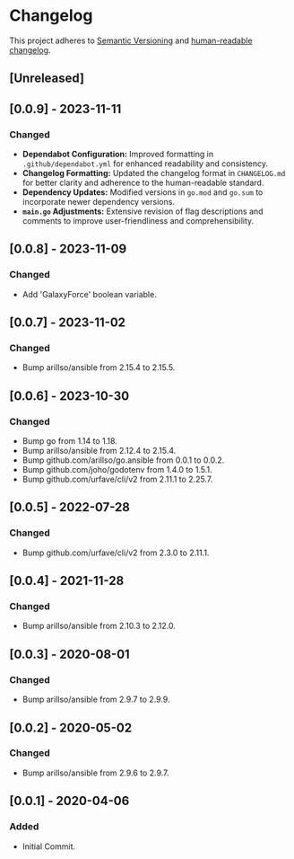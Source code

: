 # Changelog

This project adheres to [Semantic Versioning](https://semver.org/spec/v2.0.0.html)
and [human-readable changelog](https://keepachangelog.com/en/1.0.0/).

## [Unreleased]

## [0.0.9] - 2023-11-11

### Changed

- **Dependabot Configuration:** Improved formatting in `.github/dependabot.yml` for enhanced readability and consistency.
- **Changelog Formatting:** Updated the changelog format in `CHANGELOG.md` for better clarity and adherence to the human-readable standard.
- **Dependency Updates:** Modified versions in `go.mod` and `go.sum` to incorporate newer dependency versions.
- **`main.go` Adjustments:** Extensive revision of flag descriptions and comments to improve user-friendliness and comprehensibility.

## [0.0.8] - 2023-11-09

### Changed

- Add 'GalaxyForce' boolean variable.

## [0.0.7] - 2023-11-02

### Changed

- Bump arillso/ansible from 2.15.4 to 2.15.5.

## [0.0.6] - 2023-10-30

### Changed

- Bump go from 1.14 to 1.18.
- Bump arillso/ansible from 2.12.4 to 2.15.4.
- Bump github.com/arillso/go.ansible from 0.0.1 to 0.0.2.
- Bump github.com/joho/godotenv from 1.4.0 to 1.5.1.
- Bump github.com/urfave/cli/v2 from 2.11.1 to 2.25.7.

## [0.0.5] - 2022-07-28

### Changed

- Bump github.com/urfave/cli/v2 from 2.3.0 to 2.11.1.

## [0.0.4] - 2021-11-28

### Changed

- Bump arillso/ansible from 2.10.3 to 2.12.0.

## [0.0.3] - 2020-08-01

### Changed

- Bump arillso/ansible from 2.9.7 to 2.9.9.

## [0.0.2] - 2020-05-02

### Changed

- Bump arillso/ansible from 2.9.6 to 2.9.7.

## [0.0.1] - 2020-04-06

### Added

- Initial Commit.
